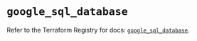 # `google_sql_database`

Refer to the Terraform Registry for docs: [`google_sql_database`](https://registry.terraform.io/providers/hashicorp/google-beta/5.35.0/docs/resources/google_sql_database).
